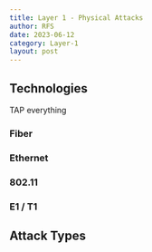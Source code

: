 ```yaml
---
title: Layer 1 - Physical Attacks
author: RFS
date: 2023-06-12
category: Layer-1
layout: post
---
```


## Technologies

TAP everything
### Fiber

### Ethernet

### 802.11
### E1 / T1


## Attack Types

[1]: https://www.gigamon.com/products/access-traffic/network-taps.html